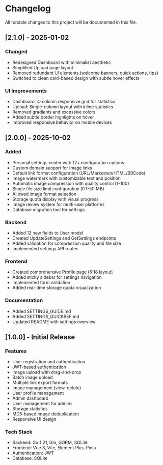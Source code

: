 # Changelog

All notable changes to this project will be documented in this file.

## [2.1.0] - 2025-01-02

### Changed
- Redesigned Dashboard with minimalist aesthetic
- Simplified Upload page layout
- Removed redundant UI elements (welcome banners, quick actions, tips)
- Switched to clean card-based design with subtle hover effects

### UI Improvements
- Dashboard: 4-column responsive grid for statistics
- Upload: Single-column layout with inline statistics
- Removed gradients and excessive colors
- Added subtle border highlights on hover
- Improved responsive behavior on mobile devices

## [2.0.0] - 2025-10-02

### Added
- Personal settings center with 12+ configuration options
- Custom domain support for image links
- Default link format configuration (URL/Markdown/HTML/BBCode)
- Image watermark with customizable text and position
- Automatic image compression with quality control (1-100)
- Single file size limit configuration (0.1-50 MB)
- Allowed image format selection
- Storage quota display with visual progress
- Image review system for multi-user platforms
- Database migration tool for settings

### Backend
- Added 12 new fields to User model
- Created UpdateSettings and GetSettings endpoints
- Added validation for compression quality and file size
- Implemented settings API routes

### Frontend
- Created comprehensive Profile page (6:18 layout)
- Added sticky sidebar for settings navigation
- Implemented form validation
- Added real-time storage quota visualization

### Documentation
- Added SETTINGS_GUIDE.md
- Added SETTINGS_QUICKREF.md
- Updated README with settings overview

## [1.0.0] - Initial Release

### Features
- User registration and authentication
- JWT-based authentication
- Image upload with drag-and-drop
- Batch image upload
- Multiple link export formats
- Image management (view, delete)
- User profile management
- Admin dashboard
- User management for admins
- Storage statistics
- MD5-based image deduplication
- Responsive UI design

### Tech Stack
- Backend: Go 1.21, Gin, GORM, SQLite
- Frontend: Vue 3, Vite, Element Plus, Pinia
- Authentication: JWT
- Database: SQLite
